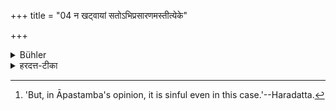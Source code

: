 +++
title = "04 न खट्वायां सतोऽभिप्रसारणमस्तीत्येके"

+++

<details><summary>Bühler</summary>

4. Some say, that it is not (sinful) to stretch out the feet (towards the teacher), if he be lying on a bed. [^3] 


[^3]:  'But, in Āpastamba's opinion, it is sinful even in this case.'--Haradatta.
</details>

<details><summary>हरदत्त-टीका</summary>

## सूत्रम्
न खट्वायां सतोऽभिप्रसारणमस्तीत्येके ॥ ४ ॥
### टिप्पनी
यदा तु गुरुः खटवाया शेते तदा तं प्रति पादयोः प्रसारणं न दोषायेत्येके मन्यन्ते, स्वपक्षस्तु तत्रापि दोष इति ॥ ४ ॥
</details>
